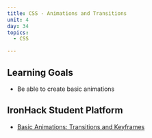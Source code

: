 ```yaml
---
title: CSS - Animations and Transitions
unit: 4
day: 34
topics:
  - CSS

---
```

## Learning Goals

* Be able to create basic animations

## IronHack Student Platform

* [Basic Animations: Transitions and Keyframes](http://learn.ironhack.com/#/learning_unit/7140)
